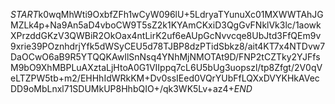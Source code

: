 $START$k0wqMhWti9OxbfZFh1wCyW096lU+5LdryaTYunuXc01MXWWTAhJGMZLk4p+Na9An5aD4vboCW9T5sZ2k1KYAmCKxiD3QgGvFNklVk3lc/1aowkXPrzddGKzV3QWBiR2OkOax4ntLirK2uf6eAUpGcNvvcqe8UbJtd3FfQEm9v9xrie39POznhdrjYfk5dWSyCEU5d78TJBP8dzPTidSbkz8/ait4KT7x4NTDvw7DaOCwO6aB9R5YTQQKAwIlSnNsq4YNhMjNMOTAt9D/FNP2tCZTky2YJFfsM9bO9XhMBPLuAXztaLjHtoA0G1VIIppq7cL6U5bUg3uopszl/tp8Zfgt/2V0qVeLTZPW5tb+m2/EHHhIdWRkKM+Dv0ssIEed0VQrYUbFfLQXxDVYKHkAVecDD9oMbLnxl71SDUMkUP8HhbQIO+/qk3WK5Lv+az4+$END$